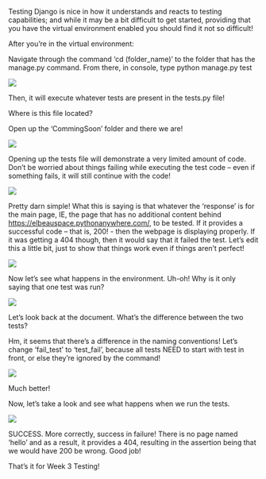 Testing
Django is nice in how it understands and reacts to testing capabilities; and while it may be a bit difficult to get started, providing that you have the virtual environment enabled you should find it not so difficult!

After you’re in the virtual environment:

Navigate through the command ‘cd (folder_name)’ to the folder that has the manage.py command. From there, in console, type python manage.py test

![](././images/TestTut1.png)

Then,  it will execute whatever tests are present in the  tests.py file!

Where is this file located?

Open up the ‘CommingSoon’ folder and there we are!

![](././images/TestTut2.png)

Opening up the tests file will demonstrate a very limited amount of code. Don’t be worried about things failing while executing the test code – even if something fails, it will still continue with the code!

![](././images/TestTut3.png)
 
Pretty darn simple! What this is saying is that whatever the ‘response’ is for the main page, IE, the page that has no additional content behind https://elbeauspace.pythonanywhere.com/, to be tested. If it provides a successful code – that is, 200! - then the webpage is displaying properly. If it was getting a 404 though, then it would say that it failed the test. Let’s edit this a little bit, just to show that things work even if things aren’t perfect!
 
![](././images/TestTut4.png)

Now let’s see what happens in the environment.
Uh-oh! Why is it only saying that one test was run?

![](././images/TestTut5.png)
 
Let’s look back at the document. What’s the difference between the two tests? 

Hm, it seems that there’s a difference in the naming conventions! Let’s change ‘fail_test’ to ‘test_fail’, because all tests NEED to start with test in front, or else they’re ignored by the command!

![](././images/TestTut6.png)
 
Much better!

Now, let’s take a look and see what happens when we run the tests.

![](././images/TestTut7.png)

SUCCESS. More correctly, success in failure! There is no page named ‘hello’ and as a result, it provides a 404, resulting in the assertion being that we would have 200 be wrong. Good job!

That’s it for Week 3 Testing! 
